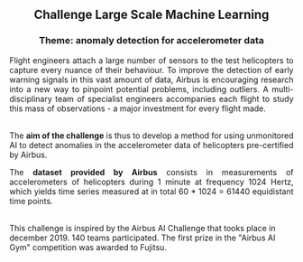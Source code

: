 <div align='center'><h2>Challenge Large Scale Machine Learning</h2></div>

<div align='center'><h3>Theme: anomaly detection for accelerometer data</div>

<div align='justify'>Flight engineers attach a large number of sensors to the test helicopters to capture every nuance of their behaviour. To improve the detection of early warning signals in this vast amount of data, Airbus is encouraging research into a new way to pinpoint potential problems, including outliers. A multi-disciplinary team of specialist engineers accompanies each flight to study this mass of observations - a major investment for every flight made.
<br>
<br>

The **aim of the challenge** is thus to develop a method for using unmonitored AI to detect anomalies in the accelerometer data of helicopters pre-certified by Airbus.

The **dataset provided by Airbus** consists in measurements of accelerometers of helicopters during 1 minute at frequency 1024 Hertz, which yields time series measured at in total 60 * 1024 = 61440 equidistant time points.</div>

<br>
This challenge is inspired by the Airbus AI Challenge that tooks place in december 2019. 140 teams participated. The first prize in the "Airbus AI Gym" competition was awarded to Fujitsu.
